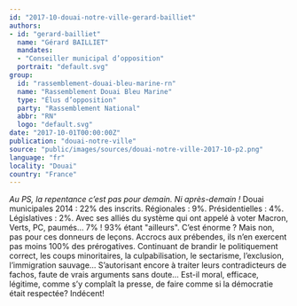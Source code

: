```yaml
---
id: "2017-10-douai-notre-ville-gerard-bailliet"
authors:
- id: "gerard-bailliet"
  name: "Gérard BAILLIET"
  mandates: 
  - "Conseiller municipal d’opposition"
  portrait: "default.svg"
group:
  id: "rassemblement-douai-bleu-marine-rn"
  name: "Rassemblement Douai Bleu Marine"
  type: "Élus d’opposition"
  party: "Rassemblement National"
  abbr: "RN"
  logo: "default.svg"
date: "2017-10-01T00:00:00Z"
publication: "douai-notre-ville"
source: "public/images/sources/douai-notre-ville-2017-10-p2.png"
language: "fr"
locality: "Douai"
country: "France"
---
```


*Au PS, la repentance c’est pas pour demain.*
*Ni après-demain !*
Douai municipales 2014 : 22% des inscrits. Régionales : 9%. Présidentielles : 4%. Législatives : 2%. Avec ses alliés du système qui ont appelé à voter Macron, Verts, PC, paumés… 7% !
93% étant "ailleurs". C’est énorme ?
Mais non, pas pour ces donneurs de leçons. Accrocs aux prébendes, ils n’en exercent pas moins 100% des prérogatives. Continuant de brandir le politiquement correct, les coups minoritaires, la culpabilisation, le sectarisme, l’exclusion, l’immigration sauvage… S’autorisant encore à traiter leurs contradicteurs de fachos, faute de vrais arguments sans doute…
Est-il moral, efficace, légitime, comme s’y complaît la presse, de faire comme si la démocratie était respectée? Indécent!
